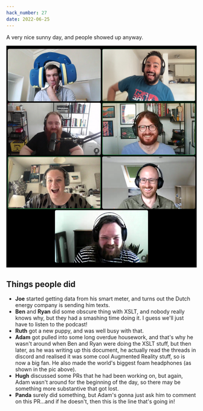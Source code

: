 ```yaml
---
hack_number: 27
date: 2022-06-25
---
```


A very nice sunny day, and people showed up anyway.

![the remote hackers being amazed by Adam's giganto headphones](/images/June-2022-plus-headphones.png)

## Things people did

- **Joe** started getting data from his smart meter, and turns out the Dutch energy company is sending him texts.
- **Ben** and **Ryan** did some obscure thing with XSLT, and nobody really knows why, but they had a smashing time doing it. I guess we'll just have to listen to the podcast!
- **Ruth** got a new puppy, and was well busy with that.
- **Adam** got pulled into some long overdue housework, and that's why he wasn't around when Ben and Ryan were doing the XSLT stuff, but then later, as he was writing up this document, he actually read the threads in discord and realised it was some cool Augmented Reality stuff, so is now a big fan. He also made the world's biggest foam headphones (as shown in the pic above).
- **Hugh** discussed some PRs that he had been working on, but again, Adam wasn't around for the beginning of the day, so there may be something more substantive that got lost.
- **Panda** surely did something, but Adam's gonna just ask him to comment on this PR...and if he doesn't, then this is the line that's going in!
